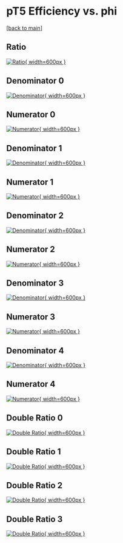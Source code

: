 # pT5 Efficiency vs. phi

[[back to main](./)]



## Ratio

[![Ratio](../mtv/var/pT5_base_211_1_eff_phi.png){ width=600px }](../mtv/var/pT5_base_211_1_eff_phi.pdf)

## Denominator 0

[![Denominator](../mtv/den/pT5_base_211_1_eff_phi_den0.png){ width=600px }](../mtv/den/pT5_base_211_1_eff_phi_den0.pdf)

## Numerator 0

[![Numerator](../mtv/num/pT5_base_211_1_eff_phi_num0.png){ width=600px }](../mtv/num/pT5_base_211_1_eff_phi_num0.pdf)

## Denominator 1

[![Denominator](../mtv/den/pT5_base_211_1_eff_phi_den1.png){ width=600px }](../mtv/den/pT5_base_211_1_eff_phi_den1.pdf)

## Numerator 1

[![Numerator](../mtv/num/pT5_base_211_1_eff_phi_num1.png){ width=600px }](../mtv/num/pT5_base_211_1_eff_phi_num1.pdf)

## Denominator 2

[![Denominator](../mtv/den/pT5_base_211_1_eff_phi_den2.png){ width=600px }](../mtv/den/pT5_base_211_1_eff_phi_den2.pdf)

## Numerator 2

[![Numerator](../mtv/num/pT5_base_211_1_eff_phi_num2.png){ width=600px }](../mtv/num/pT5_base_211_1_eff_phi_num2.pdf)

## Denominator 3

[![Denominator](../mtv/den/pT5_base_211_1_eff_phi_den3.png){ width=600px }](../mtv/den/pT5_base_211_1_eff_phi_den3.pdf)

## Numerator 3

[![Numerator](../mtv/num/pT5_base_211_1_eff_phi_num3.png){ width=600px }](../mtv/num/pT5_base_211_1_eff_phi_num3.pdf)

## Denominator 4

[![Denominator](../mtv/den/pT5_base_211_1_eff_phi_den4.png){ width=600px }](../mtv/den/pT5_base_211_1_eff_phi_den4.pdf)

## Numerator 4

[![Numerator](../mtv/num/pT5_base_211_1_eff_phi_num4.png){ width=600px }](../mtv/num/pT5_base_211_1_eff_phi_num4.pdf)

## Double Ratio 0

[![Double Ratio](../mtv/ratio/pT5_base_211_1_eff_phi_ratio0.png){ width=600px }](../mtv/ratio/pT5_base_211_1_eff_phi_ratio0.pdf)

## Double Ratio 1

[![Double Ratio](../mtv/ratio/pT5_base_211_1_eff_phi_ratio1.png){ width=600px }](../mtv/ratio/pT5_base_211_1_eff_phi_ratio1.pdf)

## Double Ratio 2

[![Double Ratio](../mtv/ratio/pT5_base_211_1_eff_phi_ratio2.png){ width=600px }](../mtv/ratio/pT5_base_211_1_eff_phi_ratio2.pdf)

## Double Ratio 3

[![Double Ratio](../mtv/ratio/pT5_base_211_1_eff_phi_ratio3.png){ width=600px }](../mtv/ratio/pT5_base_211_1_eff_phi_ratio3.pdf)

